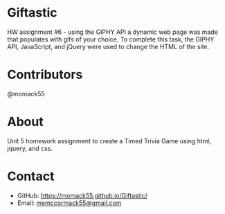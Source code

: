 # Giftastic
HW assignment #6 - using the GIPHY API a dynamic web page was made that populates with gifs of your choice. To complete this task, the GIPHY API, JavaScript, and jQuery were used to change the HTML of the site.

# Contributors
@momack55

# About 
Unit 5 homework assignment to create a Timed Trivia Game using html, jquery, and css.


# Contact
- GitHub: https://momack55.github.io/Giftastic/
- Email: memccormack55@gmail.com

